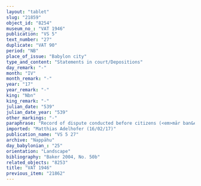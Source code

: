 ```yaml
---
layout: "tablet"
slug: "21859"
object_id: "8254"
museum_no_: "VAT 1946"
publication: "VS 5"
text_number: "27"
duplicate: "VAT 90"
period: "NB"
place_of_issue: "Babylon city"
type_and_content: "Statements in court/Depositions"
day_remark: "-"
month: "IV"
month_remark: "-"
year: "17"
year_remark: "-"
king: "Nbn"
king_remark: "-"
julian_date: "539"
julian_date_year: "539"
other_markings: "-"
paraphrase: "Record of dispute conducted before citizens (<em>mār ban&ecirc;</em>): <strong>A</strong> and <strong>B</strong> dispute over the prebend before Bēl-āliya-&scaron;a-&Scaron;arrabānu. <strong>B</strong> was not granted rights (<em>&scaron;ur&scaron;&ucirc;</em>) over the prebend. <strong>B</strong> says that his prebend is at the disposal of <strong>A</strong>, so <strong>A </strong>should give him the 10 shekels of silver that <strong>B</strong> had paid on his behalf to <strong>C</strong>. A list of 5 witnesses follows; no scribe. Rubrum: It is a notice (<em>tahsistu</em>) so as to not forget.<br /> &nbsp;<br /> <strong>A</strong> = &Scaron;ākin-&scaron;umi/Nadnāya//Nappāhu; <strong>B </strong>= Balāṭu/Marduk-erība//Nappāhu; <strong>C</strong> = Zūzāya<br /> &nbsp;"
imported: "Matthias Adelhofer (16/02/17)"
publication_name: "VS 5 27"
archive: "Nappāhu"
day_babylonian_: "25"
orientation: "Landscape"
bibliography: "Baker 2004, No. 50b"
related_objects: "8253"
title: "VAT 1946"
previous_item: "21862"
---
```

